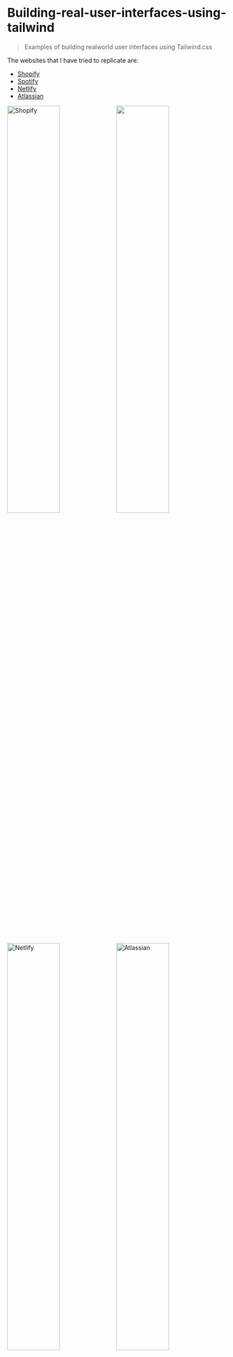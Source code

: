 # Building-real-user-interfaces-using-tailwind

> Examples of building realworld user interfaces using Tailwind.css

The websites that I have tried to replicate are:

- [Shopify](https://realworld-ui-tailwind.netlify.com/shopify/)
- [Spotify](https://realworld-ui-tailwind.netlify.com/spotify/)
- [Netlify](https://realworld-ui-tailwind.netlify.com/netlify/)
- [Atlassian](https://realworld-ui-tailwind.netlify.com/atlassian/)

<p float="left">
  <a href="https://realworld-ui-tailwind.netlify.com/shopify/" target="_blank"><img alt="Shopify" src="https://raw.githubusercontent.com/asvny/building-realworld-user-interfaces-using-tailwind/master/img/shopify.png" width="49%" /></a>
   <a href="https://realworld-ui-tailwind.netlify.com/spotify/" target="_blank">  <img atl="Spotify" src="https://raw.githubusercontent.com/asvny/building-realworld-user-interfaces-using-tailwind/master/img/spotify.png" width="49%" /></a>
</p>

<p float="left">
  <a href="https://realworld-ui-tailwind.netlify.com/netlify/" target="_blank"> <img alt="Netlify" src="https://raw.githubusercontent.com/asvny/building-realworld-user-interfaces-using-tailwind/master/img/netlify.png" width="49%" /></a>
   <a href="https://realworld-ui-tailwind.netlify.com/atlassian/" target="_blank">  <img alt="Atlassian" src="https://raw.githubusercontent.com/asvny/building-realworld-user-interfaces-using-tailwind/master/img/atlassian.png" width="49%" /></a>
</p>

## Thoughts on Atomic CSS

Since there are already lots of posts, I'll just brief the intro part. For a very long time (from 2014), my preference has always been

- SUIT CSS for UI components like buttons, forms, base layouts etc..,
- Atomic CSS for almost all other usecases.

Why ? It is because when you work on a greenfield project, the base UI components doesn't change much and mostly it usually changes in color or typography and main project UIs change very frequently and so therefore it is necessary to consider that deletion of code should become easier when coding new UIs. To achieve this, using atomic css in the main product for layouts and all other cases, it becomes the only source. So, when a designer comes in with a new UI, it feels quite easier to delete the already coded template or react/ember/vue or in this case any other component and quickly again, we can iterate on the new UI without writing any additional CSS but only the template part.

### When things get messy ?

- Using :nth-child, :only-child etc.., selector is quite uneasy. Simple example which I can illustrate is

```html
<!--
Usually in frontend frameworks, we use .map(js) or #each(hbs) to loop over data, it becomes difficult
to achieve the following example 
-->

<ul class="p-0 m-0">
  { data.map(item => `
  <li class="bt-gray-500">{item.title}</li>
  `) }
</ul>

<!-- Outcome

Rachel Green 
---------------
Monica Geller 
---------------
Joey Tribbiani 
---------------
Chandler Bing  
--------------- (This should not be displayed)

Expected

Rachel Green 
---------------
Monica Geller 
---------------
Joey Tribbiani 
---------------
Chandler Bing

-->
```

- When you have to deal with states like hover, active, focus etc., (_but luckly Tailwind.css came with a solution_)
- Responsive design - You get to add a _lot_ of classes and becomes quite unfamiliar what the element does at a single glance.

## Why ?

I actually built this as a reference for another project but decided to push this code also to github, so it might
help someone in this world. :)

## Author

Annamalai Saravanan
